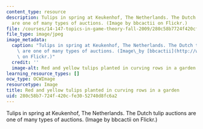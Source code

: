 ```yaml
---
content_type: resource
description: Tulips in spring at Keukenhof, The Netherlands. The Dutch tulip auctions
  are one of many types of auctions. (Image by bbcactii on Flickr.)
file: /courses/14-147-topics-in-game-theory-fall-2009/280c58b7724f420cfe3052740d8fc6a2_14-147f09.jpg
file_type: image/jpeg
image_metadata:
  caption: "Tulips in spring at Keukenhof, The Netherlands. The Dutch tulip auctions\
    \ are one of many types of auctions. (Image\_by [bbcactii](http://www.flickr.com/photos/bhb/82184432/)\
    \ on Flickr.)"
  credit: ''
  image-alt: Red and yellow tulips planted in curving rows in a garden.
learning_resource_types: []
ocw_type: OCWImage
resourcetype: Image
title: Red and yellow tulips planted in curving rows in a garden
uid: 280c58b7-724f-420c-fe30-52740d8fc6a2
---
```

Tulips in spring at Keukenhof, The Netherlands. The Dutch tulip auctions are one of many types of auctions. (Image by bbcactii on Flickr.)

